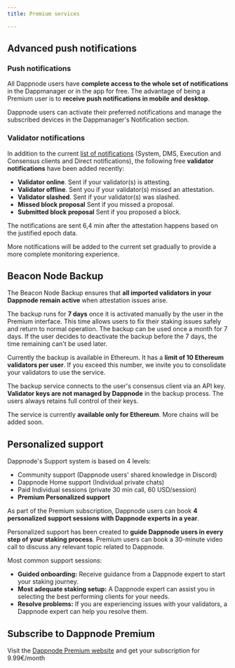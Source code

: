 ```yaml
---
title: Premium services

---
```



## Advanced push notifications
### Push notifications
All Dappnode users have **complete access to the whole set of notifications** in the Dappmanager or in the app for free. The advantage of being a Premium user is to **receive push notifications in mobile and desktop**.

Dappnode users can activate their preferred notifications and manage the subscribed devices in the Dappmanager's Notification section.

### Validator notifications
In addition to the current [list of notifications](https://docs.dappnode.io/docs/user/notifications/notifications-list) (System, DMS, Execution and Consensus clients and Direct notifications), the following free **validator notifications** have been added recently:

- **Validator online**. Sent if your validator(s) is attesting.
- **Validator offline**. Sent you if your validator(s) missed an attestation. 
- **Validator slashed**. Sent if your validator(s) was slashed.
- **Missed block proposal** Sent if you missed a proposal.
- **Submitted block proposal** Sent if you proposed a block.

The notifications are sent 6,4 min after the attestation happens based on the justified epoch data. 

More notifications will be added to the current set gradually to provide a more complete monitoring experience. 

## Beacon Node Backup

The Beacon Node Backup ensures that **all imported validators in your Dappnode remain active** when attestation issues arise. 

The backup runs for **7 days** once it is activated manually by the user in the Premium interface. This time allows users to fix their staking issues safely and return to normal operation. The backup can be used once a month for 7 days. If the user decides to deactivate the backup before the 7 days, the time remaining can't be used later.  

Currently the backup is available in Ethereum. It has a **limit of 10 Ethereum validators per user**. If you exceed this number, we invite you to consolidate your validators to use the service.

The backup service connects to the user's consensus client via an API key. **Validator keys are not managed by Dappnode** in the backup process. The users always retains full control of their keys.

The service is currently **available only for Ethereum**. More chains will be added soon.


## Personalized support

Dappnode's Support system is based on 4 levels: 
- Community support (Dappnode users' shared knowledge in Discord)
- Dappnode Home support (Individual private chats)
- Paid Individual sessions (private 30 min call, 60 USD/session)
- **Premium Personalized support** 

As part of the Premium subscription, Dappnode users can book **4 personalized support sessions with Dappnode experts in a year**.

Personalized support has been created to **guide Dappnode users in every step of your staking process**. Premium users can book a 30-minute video call to discuss any relevant topic related to Dappnode.

Most common support sessions: 

- **Guided onboarding:** Receive guidance from a Dappnode expert to start your staking journey.
- **Most adequate staking setup:** A Dappnode expert can assist you in selecting the best performing clients for your needs.
- **Resolve problems:** If you are experiencing issues with your validators, a Dappnode expert can help you resolve them.

## Subscribe to Dappnode Premium
Visit the [Dappnode Premium website](https://dappnode.com/pages/dappnode-premium) and get your subscription for 9.99€/month
 
